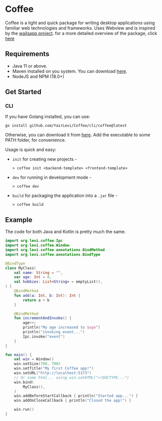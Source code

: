 # Coffee

Coffee is a light and quick package for writing desktop applications using familiar web technologies and frameworks.
Uses Webview and is inspired by the [wailsapp project](https://github.com/wailsapp/wails).
for a more detailed overview of the package, click [here](https://github.com/YairLevi/Coffee/blob/main/docs/overview.md)

## Requirements
- Java 11 or above.
- Maven installed on you system. You can download [here](https://maven.apache.org/download.cgi).
- NodeJS and NPM (18.0+)


## Get Started
### CLI
If you have Golang installed, you can use:
```
go install github.com/YairLevi/Coffee/cli/coffee@latest
```

Otherwise, you can download it from [here](https://github.com/YairLevi/Coffee/releases/download/0.1.9/coffee.rar).
Add the executable to some PATH folder, for convenience.

Usage is quick and easy:

* `init`  for creating new projects - 

  ```
  > coffee init <backend-template> <frontend-template>
  ```
* `dev`   for running in development mode -

  ```
  > coffee dev
  ```
* `build` for packaging the application into a `.jar` file - <br>

  ```
  > coffee build
  ```


## Example
The code for both Java and Kotlin is pretty much the same.
```kotlin
import org.levi.coffee.Ipc
import org.levi.coffee.Window
import org.levi.coffee.annotations.BindMethod
import org.levi.coffee.annotations.BindType

@BindType
class MyClass(
    val name: String = "",
    var age: Int = 0,
    val hobbies: List<String> = emptyList(),
) {
    @BindMethod
    fun add(a: Int, b: Int): Int {
        return a + b
    }

    @BindMethod
    fun incrementAndInvoke() {
        age++;
        println("My age increased to $age")
        println("invoking event...")
        Ipc.invoke("event")
    }
}

fun main() {
    val win = Window()
    win.setSize(700, 700)
    win.setTitle("My first Coffee app!")
    win.setURL("http://localhost:5173")
    // Or some html... using win.setHTML("<!DOCTYPE...")
    win.bind(
        MyClass(),
    )
    win.addBeforeStartCallback { println("Started app...") }
    win.addOnCloseCallback { println("Closed the app!") }

    win.run()
}

```
